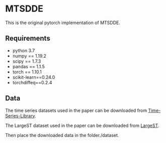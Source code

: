# MTSDDE

This is the original pytorch implementation of MTSDDE.

## Requirements
- python 3.7
- numpy == 1.19.2
- scipy == 1.7.3
- pandas == 1.1.5
- torch == 1.10.1
- scikit-learn==0.24.0
- torchdiffeq==0.2.4


## Data
The time series datasets used in the paper can be downloaded from [Time-Series-Library](https://github.com/thuml/Time-Series-Library).

The LargeST dataset used in the paper can be downloaded from [LargeST](https://github.com/liuxu77/LargeST).

Then place the downloaded data in the folder./dataset.
